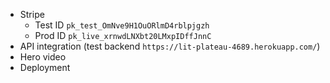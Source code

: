 - Stripe
  - Test ID `pk_test_OmNve9H1OuORlmD4rblpjgzh`
  - Prod ID `pk_live_xrnwdLNXbt20LMxpIDffJnnC`
- API integration (test backend `https://lit-plateau-4689.herokuapp.com/`)
- Hero video
- Deployment
